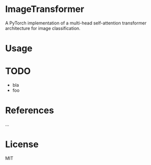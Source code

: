 # ImageTransformer

A PyTorch implementation of a multi-head self-attention transformer architecture for image classification.

# Usage

# TODO

- bla
- foo

# References

...

# License

MIT